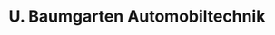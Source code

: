 ---
title: "U. Baumgarten Automobiltechnik"
url: /goettingen/u-baumgarten-automobiltechnik/
shop: Autoteile
---